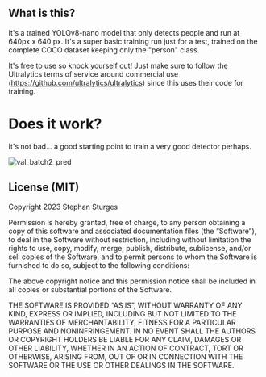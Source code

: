 ## What is this?

It's a trained YOLOv8-nano model that only detects people and run at 640px x 640 px. It's a super basic training run just for a test, trained on the complete COCO dataset keeping only the "person" class.

It's free to use so knock yourself out! Just make sure to follow the Ultralytics terms of service around commercial use (https://github.com/ultralytics/ultralytics) since this uses their code for training.

# Does it work?

It's not bad... a good starting point to train a very good detector perhaps.

![val_batch2_pred](https://github.com/stephansturges/yolov8_peopleonly/assets/20320678/7e5bd838-7db5-4820-b41e-0827dbc4f60d)



## License (MIT)


Copyright 2023 Stephan Sturges

Permission is hereby granted, free of charge, to any person obtaining a copy of this software and associated documentation files (the “Software”), to deal in the Software without restriction, including without limitation the rights to use, copy, modify, merge, publish, distribute, sublicense, and/or sell copies of the Software, and to permit persons to whom the Software is furnished to do so, subject to the following conditions:

The above copyright notice and this permission notice shall be included in all copies or substantial portions of the Software.

THE SOFTWARE IS PROVIDED “AS IS”, WITHOUT WARRANTY OF ANY KIND, EXPRESS OR IMPLIED, INCLUDING BUT NOT LIMITED TO THE WARRANTIES OF MERCHANTABILITY, FITNESS FOR A PARTICULAR PURPOSE AND NONINFRINGEMENT. IN NO EVENT SHALL THE AUTHORS OR COPYRIGHT HOLDERS BE LIABLE FOR ANY CLAIM, DAMAGES OR OTHER LIABILITY, WHETHER IN AN ACTION OF CONTRACT, TORT OR OTHERWISE, ARISING FROM, OUT OF OR IN CONNECTION WITH THE SOFTWARE OR THE USE OR OTHER DEALINGS IN THE SOFTWARE.
